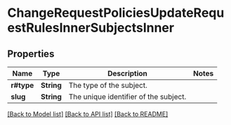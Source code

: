 # ChangeRequestPoliciesUpdateRequestRulesInnerSubjectsInner

## Properties

Name | Type | Description | Notes
------------ | ------------- | ------------- | -------------
**r#type** | **String** | The type of the subject. | 
**slug** | **String** | The unique identifier of the subject. | 

[[Back to Model list]](../README.md#documentation-for-models) [[Back to API list]](../README.md#documentation-for-api-endpoints) [[Back to README]](../README.md)


